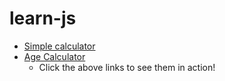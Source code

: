 # learn-js

+ [Simple calculator](https://yashs2399.github.io/learn-js/calculator.html)
+ [Age Calculator](https://yashs2399.github.io/learn-js/ageCalculator.html)
  - Click the above links to see them in action!
